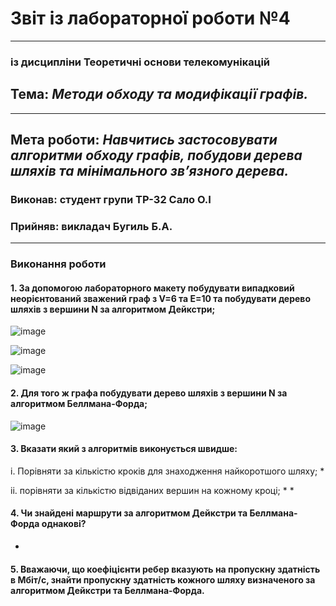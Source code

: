 # Звіт із лабораторної роботи №4
---
### із дисципліни Теоретичні основи телекомунікацій
## Тема: *Методи обходу та модифікації графів.*
---
## Мета роботи: *Навчитись застосовувати алгоритми обходу графів, побудови дерева шляхів та мінімального зв’язного дерева.*

### Виконав: студент групи ТР-32 Сало О.І
### Прийняв: викладач Бугиль Б.А.
---

### Виконання роботи
#### 1.	За допомогою лабораторного макету побудувати випадковий неорієнтований зважений граф з V=6 та E=10 та побудувати дерево шляхів з вершини N за алгоритмом Дейкстри;

![image]()

![image]()

![image]()


#### 2.	Для того ж графа побудувати дерево шляхів з вершини N за алгоритмом Беллмана-Форда;

![image]()

#### 3.	Вказати який з алгоритмів виконується швидше:

i. Порівняти за кількістю кроків для знаходження найкоротшого шляху;
* 

ii.	порівняти за кількістю відвіданих вершин на кожному кроці;
* 
* 

#### 4.	Чи знайдені маршрути за алгоритмом Дейкстри та Беллмана-Форда однакові?
*

#### 5. Вважаючи, що коефіцієнти ребер вказують на пропускну здатність в Мбіт/с, знайти пропускну здатність кожного шляху визначеного за алгоритмом Дейкстри та Беллмана-Форда.


